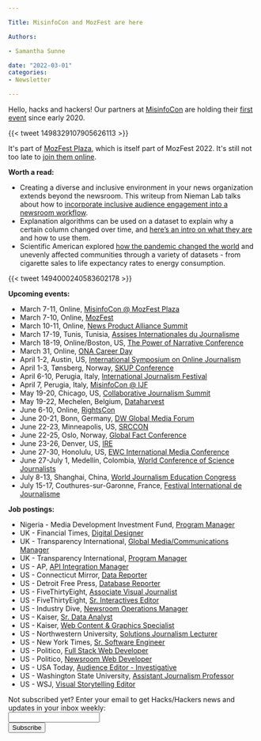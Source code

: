 ```yaml
---

Title: MisinfoCon and MozFest are here

Authors: 

- Samantha Sunne

date: "2022-03-01" 
categories: 
- Newsletter 

---
```


Hello, hacks and hackers! Our partners at [MisinfoCon](https://misinfocon.com) are holding their [first event](https://mozfest.misinfocon.com/) since early 2020.

{{< tweet 1498329107905626113 >}}

It's part of [MozFest Plaza](https://schedule.mozillafestival.org/misinfocon), which is itself part of MozFest 2022. It's still not too late to [join them online](https://www.mozillafestival.org/en/tickets/#/).

**Worth a read:**



* Creating a diverse and inclusive environment in your news organization extends beyond the newsroom. This writeup from Nieman Lab talks about how to [incorporate inclusive audience engagement into a newsroom workflow](https://niemanreports.org/articles/audience-engagement-newsrooms-diversity-dei/). 
* Explanation algorithms can be used on a dataset to explain why a certain column changed over time, and [here’s an intro on what they are](https://blog.marcua.net/2022/02/20/data-diffs-algorithms-for-explaining-what-changed-in-a-dataset.html) and how to use them.
* Scientific American explored [how the pandemic changed the world](https://www.scientificamerican.com/article/covids-uneven-toll-captured-in-data/) and unevenly affected communities through a variety of datasets - from cigarette sales to life expectancy rates to energy consumption.

{{< tweet 1494000240583602178 >}}

**Upcoming events:**



* March 7-11, Online, [MisinfoCon @ MozFest Plaza](https://mozfest.misinfocon.com/)
* March 7-10, Online, [MozFest](mozillafestival.org/en/)
* March 10-11, Online, [News Product Alliance Summit](https://newsproduct.org/summit)
* March 17-19, Tunis, Tunisia, [Assises Internationales du Journalisme](https://www.journalisme.com/les-assises-tunis-2021/rendez-vous-les-17-18-et-19-mars-2022-a-tunis/)
* March 18-19, Online/Boston, US, [The Power of Narrative Conference](https://combeyond.bu.edu/workshop/the-power-of-narrative-conference/)
* March 31, Online, [ONA Career Day](https://journalists.org/programs/career-day-2022/)
* April 1-2, Austin, US, [International Symposium on Online Journalism](https://isoj.org/)
* April 1-3, Tønsberg, Norway, [SKUP Conference](https://www.skup.no/2021/11/merk-deg-disse-datoene)
* April 6-10, Perugia, Italy, [International Journalism Festival](https://www.journalismfestival.com/)
* April 7, Perugia, Italy, [MisinfoCon @ IJF](https://misinfocon.com/hacks-hackers-announces-new-misinfocon-events-for-2022-b38d6b5a5205)
* May 19-20, Chicago, US, [Collaborative Journalism Summit](https://collaborativejournalism.org/cjs2022/)
* May 19-22, Mechelen, Belgium, [Dataharvest](https://dataharvest.eu/)
* June 6-10, Online, [RightsCon](https://www.rightscon.org/)
* June 20-21, Bonn, Germany, [DW Global Media Forum](https://www.dw.com/en/shaping-tomorrow-now/a-59407905)
* June 22-23, Minneapolis, US, [SRCCON](https://srccon.org)
* June 22-25, Oslo, Norway, [Global Fact Conference](https://www.poynter.org/fact-checking/2021/fact-checkers-will-meet-oslo-for-the-first-in-person-global-fact-conference-in-two-years/)
* June 23-26, Denver, US, [IRE](https://www.ire.org/training/conferences/)
* June 27-30, Honolulu, US, [EWC International Media Conference](https://www.eastwestcenter.org/professional-development/seminars-journalism-programs/ewc-international-media-conference)
* June 27-July 1, Medellín, Colombia, [World Conference of Science Journalists](https://wfsj.org/world-conference-on-science-journalists/)
* July 8-13, Shanghai, China, [World Journalism Education Congress](https://wjec.net/china-to-host-2022-world-journalism-education-congress/)
* July 15-17, Couthures-sur-Garonne, France, [Festival International de Journalisme](https://festivalinternationaldejournalisme.com/)

**Job postings:**



* Nigeria - Media Development Investment Fund, [Program Manager](https://app.trinethire.com/companies/38698-mdif/jobs/56982-program-manager-nigeria)
* UK - Financial Times, [Digital Designer](https://boards.eu.greenhouse.io/financialtimes33/jobs/4023941101)
* UK - Transparency International, [Global Media/Communications Manager](https://www.transparency.org.uk/careers/Global%20Media%20and%20Communications%20Manager)
* UK - Transparency International, [Program Manager](https://www.transparency.org.uk/careers/Programme%20Manager%20%E2%80%93%20corruption,%20conflict%20and%20crisis)
* US - AP, [API Integration Manager](https://careers.ap.org/job/Sr_-Integration-&-Tech-Spec/849558500/)
* US - Connecticut Mirror, [Data Reporter](https://www.ire.org/job-center/data-reporter-9/)
* US - Detroit Free Press, [Database Reporter](https://us61e2.dayforcehcm.com/CandidatePortal/en-US/gannett/Posting/View/48142)
* US - FiveThirtyEight, [Associate Visual Journalist](https://fivethirtyeight.com/features/were-hiring-an-associate-visual-journalist/)
* US - FiveThirtyEight, [Sr. Interactives Editor](https://fivethirtyeight.com/features/were-hiring-a-senior-editor-for-interactives/)
* US - Industry Dive, [Newsroom Operations Manager](https://jobs.lever.co/industrydive/a1c192c8-6deb-489d-af08-6f18eb3860d3)
* US - Kaiser, [Sr. Data Analyst](https://www.kff.org/job-posting/senior-data-analyst/)
* US - Kaiser, [Web Content & Graphics Specialist](https://www.kff.org/job-posting/web-content-graphics-specialist/)
* US - Northwestern University, [Solutions Journalism Lecturer](https://www.ire.org/job-center/lecturer-solutions-journalism/)
* US - New York Times, [Sr. Software Engineer](https://nytimes.wd5.myworkdayjobs.com/en-US/NYT/job/New-York-NY/Sr-Software-Engineer-Multimedia_REQ-010607-2)
* US - Politico, [Full Stack Web Developer](https://twitter.com/BrizAndrew/status/1499752750720196612)
* US - Politico, [Newsroom Web Developer](https://twitter.com/BrizAndrew/status/1499754153085648899)
* US - USA Today, [Audience Editor - Investigative](https://us61e2.dayforcehcm.com/CandidatePortal/en-US/gannett/Posting/View/46008)
* US - Washington State University, [Assistant Journalism Professor](https://wsu.wd5.myworkdayjobs.com/en-US/WSU_Jobs/job/Pullman-WA/Scholarly-Assistant-Professor-of-Communication--Multiplatform-Journalism-Multimedia-_R-4675)
* US - WSJ, [Visual Storytelling Editor](https://talkingbiznews.com/biz-news-help-wanted/wsj-seeks-a-visual-storytelling-editor-in-new-york/)

<div id="mc_embed_signup"><form id="mc-embedded-subscribe-form" class="validate" action="//hackshackers.us1.list-manage.com/subscribe/post?u=c56f2e53d5ed6ef87f8aaa75c&amp;id=fb2bc6f10b" method="post" name="mc-embedded-subscribe-form" novalidate="" target="_blank">

<div id="mc_embed_signup_scroll">

<div class="mc-field-group"><label for="mce-EMAIL">Not subscribed yet? Enter your email to get Hacks/Hackers news and updates in your inbox weekly:  </label></div>

<div class="mc-field-group"><input id="mce-EMAIL" class="required email" name="EMAIL" type="email" value="" /></div>

<!-- real people should not fill this in and expect good things - do not remove this or risk form bot signups-->

<div style="position: absolute; left: -5000px;"><input tabindex="-1" name="b_c56f2e53d5ed6ef87f8aaa75c_fb2bc6f10b" type="text" value="" /></div>

<div class="clear"><input id="mc-embedded-subscribe" class="button" name="subscribe" type="submit" value="Subscribe" /></div>

</div>

</form></div>

<!--End mc_embed_signup-->

<meta name="twitter:card" content="summary">

<meta name="twitter:image:src" content="https://hackshackers.com/content-images/about/hackshackers_logomark.png">
